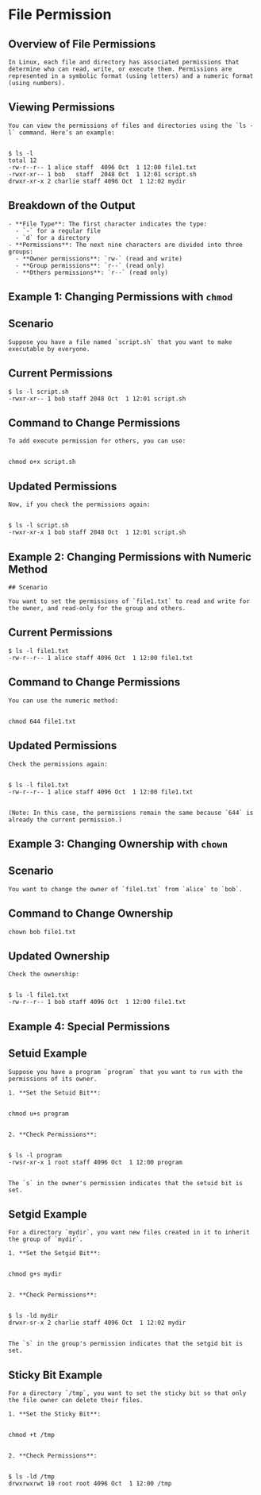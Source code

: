 # File Permission

## Overview of File Permissions

	In Linux, each file and directory has associated permissions that determine who can read, write, or execute them. Permissions are represented in a symbolic format (using letters) and a numeric format (using numbers).

## Viewing Permissions

	You can view the permissions of files and directories using the `ls -l` command. Here’s an example:


	$ ls -l
	total 12
	-rw-r--r-- 1 alice staff  4096 Oct  1 12:00 file1.txt
	-rwxr-xr-- 1 bob   staff  2048 Oct  1 12:01 script.sh
	drwxr-xr-x 2 charlie staff 4096 Oct  1 12:02 mydir
	

## Breakdown of the Output

	- **File Type**: The first character indicates the type:
	  - `-` for a regular file
	  - `d` for a directory
	- **Permissions**: The next nine characters are divided into three groups:
	  - **Owner permissions**: `rw-` (read and write)
	  - **Group permissions**: `r--` (read only)
	  - **Others permissions**: `r--` (read only)

## Example 1: Changing Permissions with `chmod`

## Scenario

	Suppose you have a file named `script.sh` that you want to make executable by everyone.

## Current Permissions

	
	$ ls -l script.sh
	-rwxr-xr-- 1 bob staff 2048 Oct  1 12:01 script.sh
	

## Command to Change Permissions

	To add execute permission for others, you can use:

	
	chmod o+x script.sh
	

## Updated Permissions

	Now, if you check the permissions again:

	
	$ ls -l script.sh
	-rwxr-xr-x 1 bob staff 2048 Oct  1 12:01 script.sh
	

## Example 2: Changing Permissions with Numeric Method

	## Scenario

	You want to set the permissions of `file1.txt` to read and write for the owner, and read-only for the group and others.

## Current Permissions

	
	$ ls -l file1.txt
	-rw-r--r-- 1 alice staff 4096 Oct  1 12:00 file1.txt


## Command to Change Permissions

	You can use the numeric method:

	
	chmod 644 file1.txt
	

## Updated Permissions

	Check the permissions again:

	
	$ ls -l file1.txt
	-rw-r--r-- 1 alice staff 4096 Oct  1 12:00 file1.txt
	

	(Note: In this case, the permissions remain the same because `644` is already the current permission.)

## Example 3: Changing Ownership with `chown`

## Scenario

	You want to change the owner of `file1.txt` from `alice` to `bob`.

## Command to Change Ownership

	
	chown bob file1.txt
	

## Updated Ownership

	Check the ownership:

	
	$ ls -l file1.txt
	-rw-r--r-- 1 bob staff 4096 Oct  1 12:00 file1.txt
	

## Example 4: Special Permissions

## Setuid Example

	Suppose you have a program `program` that you want to run with the permissions of its owner.

	1. **Set the Setuid Bit**:

	
	chmod u+s program
	

	2. **Check Permissions**:

	
	$ ls -l program
	-rwsr-xr-x 1 root staff 4096 Oct  1 12:00 program
	

	The `s` in the owner's permission indicates that the setuid bit is set.

## Setgid Example

	For a directory `mydir`, you want new files created in it to inherit the group of `mydir`.

	1. **Set the Setgid Bit**:

	
	chmod g+s mydir
	

	2. **Check Permissions**:

	
	$ ls -ld mydir
	drwxr-sr-x 2 charlie staff 4096 Oct  1 12:02 mydir
	

	The `s` in the group's permission indicates that the setgid bit is set.

## Sticky Bit Example

	For a directory `/tmp`, you want to set the sticky bit so that only the file owner can delete their files.

	1. **Set the Sticky Bit**:

	
	chmod +t /tmp
	

	2. **Check Permissions**:

	
	$ ls -ld /tmp
	drwxrwxrwt 10 root root 4096 Oct  1 12:00 /tmp
	